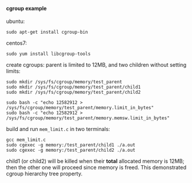 #### cgroup example

ubuntu:
```
sudo apt-get install cgroup-bin
```

centos7:
```
sudo yum install libcgroup-tools
```

create cgroups: parent is limited to 12MB, and two children without setting limits:
```
sudo mkdir /sys/fs/cgroup/memory/test_parent
sudo mkdir /sys/fs/cgroup/memory/test_parent/child1
sudo mkdir /sys/fs/cgroup/memory/test_parent/child2

sudo bash -c "echo 12582912 > /sys/fs/cgroup/memory/test_parent/memory.limit_in_bytes"
sudo bash -c "echo 12582912 > /sys/fs/cgroup/memory/test_parent/memory.memsw.limit_in_bytes"
```

build and run `mem_limit.c` in two terminals:
```
gcc mem_limit.c
sudo cgexec -g memory:/test_parent/child1 ./a.out
sudo cgexec -g memory:/test_parent/child2 ./a.out
```

child1 (or child2) will be killed when their **total** allocated memory is 12MB;
then the other one will proceed since memory is freed. This demonstrated cgroup
hierarchy tree property.
